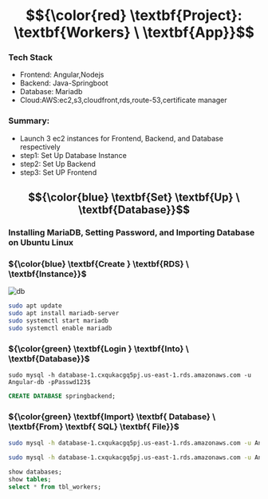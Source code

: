 # $${\color{red} \textbf{Project}: \textbf{Workers}  \ \textbf{App}}$$

### Tech Stack
- Frontend: Angular,Nodejs
- Backend: Java-Springboot
- Database: Mariadb
- Cloud:AWS:ec2,s3,cloudfront,rds,route-53,certificate manager
### Summary:
- Launch 3 ec2 instances for Frontend, Backend, and Database respectively
- step1: Set Up Database Instance
- step2: Set Up Backend
- step3: Set UP Frontend
  
## $${\color{blue} \textbf{Set} \textbf{Up}  \ \textbf{Database}}$$

### Installing MariaDB, Setting Password, and Importing Database on Ubuntu Linux


###  ${\color{blue} \textbf{Create } \textbf{RDS}  \ \textbf{Instance}}$

![db](https://github.com/abhipraydhoble/Project-Angular-App/assets/122669982/8d992b33-4a08-4a68-95ab-1021c1111791)


```bash
sudo apt update
sudo apt install mariadb-server
sudo systemctl start mariadb
sudo systemctl enable mariadb


```
### ${\color{green} \textbf{Login } \textbf{Into}  \ \textbf{Database}}$
````
sudo mysql -h database-1.cxqukacgq5pj.us-east-1.rds.amazonaws.com -u Angular-db -pPasswd123$
````
```sql
CREATE DATABASE springbackend;

```

### ${\color{green} \textbf{Import} \textbf{ Database}  \ \textbf{From} \textbf{ SQL} \textbf{ File}}$
```bash
sudo mysql -h database-1.cxqukacgq5pj.us-east-1.rds.amazonaws.com -u Angular-db -pPasswd123$ springbackend < springbackend.sql
```
```bash
sudo mysql -h database-1.cxqukacgq5pj.us-east-1.rds.amazonaws.com -u Angular-db -pPasswd123$
```
```sql
show databases;
show tables;
select * from tbl_workers;
```
